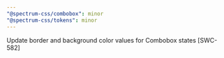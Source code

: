 ```yaml
---
"@spectrum-css/combobox": minor
"@spectrum-css/tokens": minor
---
```


Update border and background color values for Combobox states [SWC-582]
